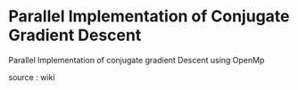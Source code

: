 # Parallel Implementation of Conjugate Gradient Descent
Parallel Implementation of conjugate gradient Descent using OpenMp



source : wiki
